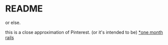 # README

or else.


this is a close approximation of Pinterest. 
(or it's intended to be)
[*one month rails](http://reddit.com/stevo42)